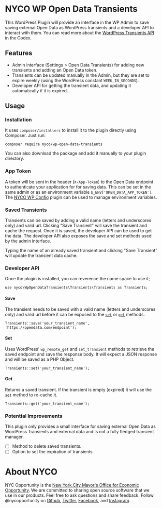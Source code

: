 # NYCO WP Open Data Transients

This WordPress Plugin will provide an interface in the WP Admin to save saving external Open Data as WordPress transients and a developer API to interact with them. You can read more about the [WordPress Transients API](https://codex.wordpress.org/Transients_API) in the Codex.

## Features
* Admin Interface (Settings > Open Data Transients) for adding new transients and adding an Open Data token.
* Transients can be updated manually in the Admin, but they are set to expire weekly (using the WordPress constant `WEEK_IN_SECONDS`).
* Developer API for getting the transient data, and updating it automatically if it is expired.

## Usage

### Installation

It uses `composer/installers` to install it to the plugin directly using Composer. Just run:

```
composer require nyco/wp-open-data-transients
```

You can also download the package and add it manually to your plugin directory.

### App Token

A token will be sent in the header (`X-App-Token`) to the Open Data endpoint to authenticate your application for for saving data. This can be set in the same admin or as an environment variable `$_ENV['OPEN_DATA_APP_TOKEN']`. The [NYCO WP Config](https://github.com/cityofnewyork/nyco-wp-config) plugin can be used to manage environment variables.

### Saved Transients

Transients can be saved by adding a valid name (letters and underscores only) and valid url. Clicking "Save Transient" will save the transient and cache the request. Once it is saved, the developer API can be used to get the data. The developer API also exposes the save and set methods used by the admin interface.

Typing the name of an already saved transient and clicking "Save Transient" will update the transient data cache.

### Developer API

Once the plugin is installed, you can reverence the name space to use it;

```
use nyco\WpOpenDataTransients\Transients\Transients as Transients;
```

#### Save

The transient needs to be saved with a valid name (letters and underscores only) and valid url before it can be exposed to the [`set`](#set) or [`get`](#get) methods.

```
Transients::save('your_transient_name', 'https://opendata.com/endpoint');
```

#### Set

Uses WordPress' `wp_remote_get` and `set_transient` methods to retrieve the saved endpoint and save the response body. It will expect a JSON response and will be saved as a PHP Object.

```
Transients::set('your_transient_name');
```

#### Get

Returns a saved transient. If the transient is empty (expired) it will use the [`set`](#set) method to re-cache it.

```
Transients::get('your_transient_name');
```

### Potential Improvements

This plugin only provides a small interface for saving external Open Data as WordPress Transients and external data and is not a fully fledged transient manager.

- [ ] Method to delete saved transients.
- [ ] Option to set the expiration of transients.

# About NYCO

NYC Opportunity is the [New York City Mayor's Office for Economic Opportunity](http://nyc.gov/opportunity). We are committed to sharing open source software that we use in our products. Feel free to ask questions and share feedback. Follow @nycopportunity on [Github](https://github.com/orgs/CityOfNewYork/teams/nycopportunity), [Twitter](https://twitter.com/nycopportunity), [Facebook](https://www.facebook.com/NYCOpportunity/), and [Instagram](https://www.instagram.com/nycopportunity/).
